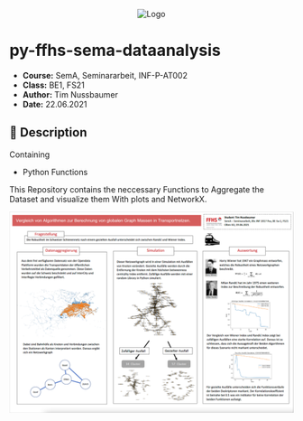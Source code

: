 <p align="center"><img width="200" alt="Logo" src="https://www.ffhs.ch/typo3conf/ext/is_design/Resources/Public/img/logo.png"></p>

# py-ffhs-sema-dataanalysis
* **Course:** SemA, Seminararbeit, INF-P-AT002
* **Class:** BE1, FS21 
* **Author:** Tim Nussbaumer
* **Date:** 22.06.2021


## :page_with_curl: Description
Containing
- Python Functions

This Repository contains the neccessary Functions to Aggregate the Dataset and visualize them With plots and NetworkX.

![alt text](https://github.com/nussi1000/py-ffhs-sema-dataanalysis/blob/master/poster.png?raw=true)
